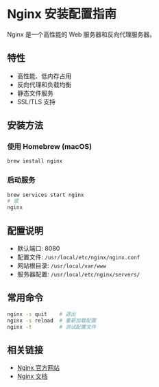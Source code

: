 # Nginx 安装配置指南

Nginx 是一个高性能的 Web 服务器和反向代理服务器。

## 特性

- 高性能、低内存占用
- 反向代理和负载均衡
- 静态文件服务
- SSL/TLS 支持

## 安装方法

### 使用 Homebrew (macOS)
```bash
brew install nginx
```

### 启动服务
```bash
brew services start nginx
# 或
nginx
```

## 配置说明

- 默认端口: 8080
- 配置文件: `/usr/local/etc/nginx/nginx.conf`
- 网站根目录: `/usr/local/var/www`
- 服务器配置: `/usr/local/etc/nginx/servers/`

## 常用命令

```bash
nginx -s quit    # 退出
nginx -s reload  # 重新加载配置
nginx -t         # 测试配置文件
```

## 相关链接

- [Nginx 官方网站](https://nginx.org/)
- [Nginx 文档](https://nginx.org/en/docs/)